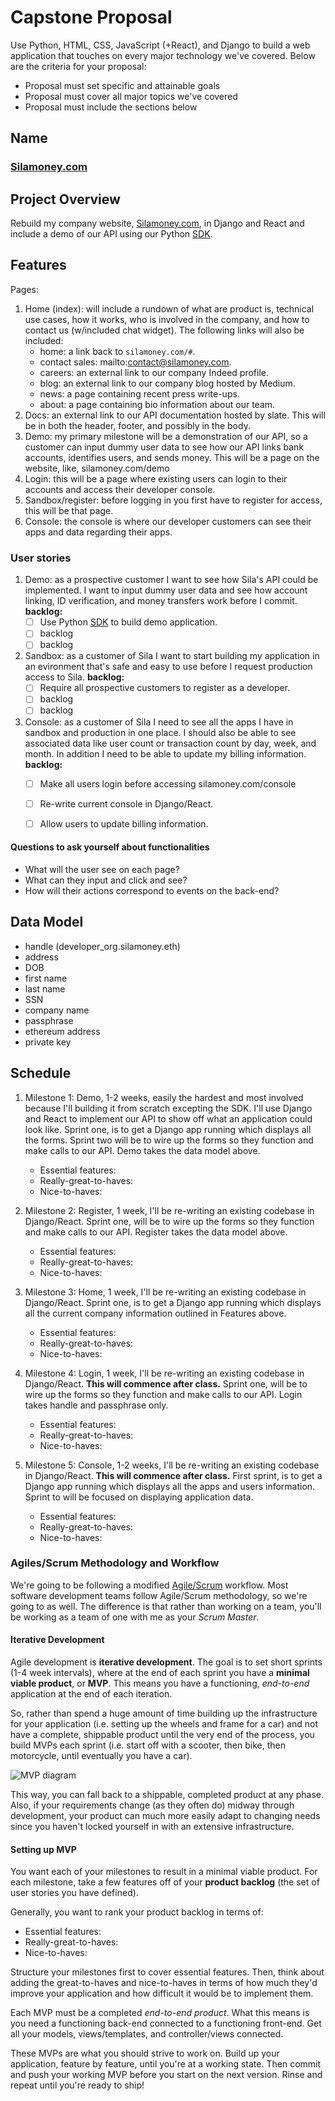 # Capstone Proposal

  Use Python, HTML, CSS, JavaScript (+React), and Django to build a web application that touches on every major technology we've covered. Below are the criteria for your proposal: 
- Proposal must set specific and attainable goals
- Proposal must cover all major topics we've covered
- Proposal must include the sections below


## Name
### [Silamoney.com](https://www.silamoney.com)


## Project Overview
Rebuild my company website, [Silamoney.com](https://www.silamoney.com), in Django and React and include a demo of our API using our Python [SDK](https://github.com/Sila-Money/Sila-Python).


## Features
Pages:
1. Home (index): will include a rundown of what are product is, technical use cases, how it works, who is involved in the company, and how to contact us (w/included chat widget). The following links will also be included:
   * home: a link back to `silamoney.com/#`.
   * contact sales: mailto:contact@silamoney.com.
   * careers: an external link to our company Indeed profile.
   * blog: an external link to our company blog hosted by Medium.
   * news: a page containing recent press write-ups.
   * about: a page containing bio information about our team.
2. Docs: an external link to our API documentation hosted by slate. This will be in both the header, footer, and possibly in the body.
3. Demo: my primary milestone will be a demonstration of our API, so a customer can input dummy user data to see how our API links bank accounts, identifies users, and sends money. This will be a page on the website, like, silamoney.com/demo
4. Login: this will be a page where existing users can login to their accounts and access their developer console.
5. Sandbox/register: before logging in you first have to register for access, this will be that page.
6. Console: the console is where our developer customers can see their apps and data regarding their apps.


### User stories
1. Demo: as a prospective customer I want to see how Sila's API could be implemented. I want to input dummy user data and see how account linking, ID verification, and money transfers work before I commit.
**backlog:**
   - [ ] Use Python [SDK](https://github.com/Sila-Money/Sila-Python) to build demo application.
   - [ ] backlog 
   - [ ] backlog

2. Sandbox: as a customer of Sila I want to start building my application in an evironment that's safe and easy to use before I request production access to Sila.
**backlog:**
   - [ ] Require all prospective customers to register as a developer.
   - [ ] backlog
   - [ ] backlog

3. Console: as a customer of Sila I need to see all the apps I have in sandbox and production in one place. I should also be able to see associated data like user count or transaction count by day, week, and month. In addition I need to be able to update my billing information.
**backlog:**
   - [ ] Make all users login before accessing silamoney.com/console
   - [ ] Re-write current console in Django/React.
   - [ ] Allow users to update billing information.


#### Questions to ask yourself about functionalities

- What will the user see on each page? 
- What can they input and click and see? 
- How will their actions correspond to events on the back-end?

## Data Model
- handle (developer_org.silamoney.eth)
- address
- DOB
- first name
- last name
- SSN
- company name
- passphrase
- ethereum address
- private key


## Schedule
1. Milestone 1: Demo, 1-2 weeks, easily the hardest and most involved because I'll building it from scratch excepting the SDK. I'll use Django and React to implement our API to show off what an application could look like. Sprint one, is to get a Django app running which displays all the forms. Sprint two will be to wire up the forms so they function and make calls to our API. Demo takes the data model above.
   * Essential features:
   * Really-great-to-haves:
   * Nice-to-haves:


2. Milestone 2: Register, 1 week, I'll be re-writing an existing codebase in Django/React. Sprint one, will be to wire up the forms so they function and make calls to our API. Register takes the data model above.
   * Essential features:
   * Really-great-to-haves:
   * Nice-to-haves:


3. Milestone 3: Home, 1 week, I'll be re-writing an existing codebase in Django/React. Sprint one, is to get a Django app running which displays all the current company information outlined in Features above.
   * Essential features:
   * Really-great-to-haves:
   * Nice-to-haves:


4. Milestone 4: Login, 1 week, I'll be re-writing an existing codebase in Django/React. **This will commence after class.** Sprint one, will be to wire up the forms so they function and make calls to our API. Login takes handle and passphrase only.
   * Essential features:
   * Really-great-to-haves:
   * Nice-to-haves:


5. Milestone 5: Console, 1-2 weeks, I'll be re-writing an existing codebase in Django/React. **This will commence after class.** First sprint, is to get a Django app running which displays all the apps and users information. Sprint to will be focused on displaying application data.
   * Essential features:
   * Really-great-to-haves:
   * Nice-to-haves:



### Agiles/Scrum Methodology and Workflow
We're going to be following a modified [Agile/Scrum](https://linchpinseo.com/the-agile-method/) workflow. Most software development teams follow Agile/Scrum methodology, so we're going to as well. The difference is that rather than working on a team, you'll be working as a team of one with me as your *Scrum Master*. 

#### Iterative Development
Agile development is **iterative development**. The goal is to set short sprints (1-4 week intervals), where at the end of each sprint you have a **minimal viable product**, or **MVP**. This means you have a functioning, *end-to-end* application at the end of each iteration.

So, rather than spend a huge amount of time building up the infrastructure for your application (i.e. setting up the wheels and frame for a car) and not have a complete, shippable product until the very end of the process, you build MVPs each sprint (i.e. start off with a scooter, then bike, then motorcycle, until eventually you have a car). 

![MVP diagram](./Making-sense-of-MVP-.jpg)

This way, you can fall back to a shippable, completed product at any phase. Also, if your requirements change (as they often do) midway through development, your product can much more easily adapt to changing needs since you haven't locked yourself in with an extensive infrastructure.

#### Setting up MVP
You want each of your milestones to result in a minimal viable product. For each milestone, take a few features off of your **product backlog** (the set of user stories you have defined). 

Generally, you want to rank your product backlog in terms of:

- Essential features:
- Really-great-to-haves:
- Nice-to-haves:

Structure your milestones first to cover essential features. Then, think about adding the great-to-haves and nice-to-haves in terms of how much they'd improve your application and how difficult it would be to implement them.

Each MVP must be a completed *end-to-end product*. What this means is you need a functioning back-end connected to a functioning front-end. Get all your models, views/templates, and controller/views connected.

These MVPs are what you should strive to work on. Build up your application, feature by feature, until you're at a working state. Then commit and push your working MVP before you start on the next version. Rinse and repeat until you're ready to ship!